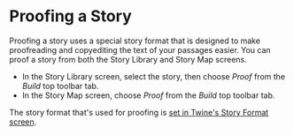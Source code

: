 # Proofing a Story

Proofing a story uses a special story format that is designed to make
proofreading and copyediting the text of your passages easier. You can proof a
story from both the Story Library and Story Map screens.

- In the Story Library screen, select the story, then choose _Proof_ from the
  _Build_ top toolbar tab.
- In the Story Map screen, choose _Proof_ from the _Build_ top toolbar tab.

The story format that's used for proofing is [set in Twine's Story Format
screen](../story-formats).